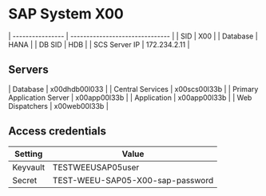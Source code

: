 # SAP System X00

| ---------------- | ------------------------------- |
| SID              | X00                          |
| Database         | HANA                     |
| DB SID           | HDB                       |
| SCS Server IP    | 172.234.2.11                    |

## Servers
| Database                    | x00dhdb00l033          |
| Central Services            | x00scs00l33b         |
| Primary Application Server  | x00app00l33b          |
| Application                 | x00app00l33b |
| Web Dispatchers             | x00web00l33b     |


## Access credentials

| Setting          | Value                           |
| ---------------- | ------------------------------- |
| Keyvault         | TESTWEEUSAP05user                      |
| Secret           | TEST-WEEU-SAP05-X00-sap-password                |
